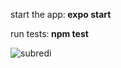 <p>start the app:<b> expo start</b></p>
<p>run tests:<b> npm test</b></p>

![subredi](https://user-images.githubusercontent.com/67607724/127925685-611d9a55-adf4-44e0-9a7b-a100be9b5572.gif)
